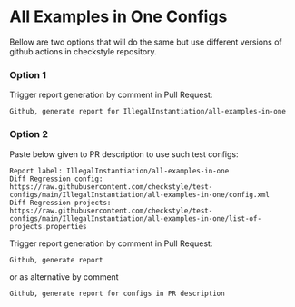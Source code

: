# All Examples in One Configs

Bellow are two options that will do the same but use different versions
of github actions in checkstyle repository.


### Option 1
Trigger report generation by comment in Pull Request:
```
Github, generate report for IllegalInstantiation/all-examples-in-one
```

### Option 2

Paste below given to PR description to use such test configs:
```
Report label: IllegalInstantiation/all-examples-in-one
Diff Regression config: https://raw.githubusercontent.com/checkstyle/test-configs/main/IllegalInstantiation/all-examples-in-one/config.xml
Diff Regression projects: https://raw.githubusercontent.com/checkstyle/test-configs/main/IllegalInstantiation/all-examples-in-one/list-of-projects.properties
```

Trigger report generation by comment in Pull Request:
```
Github, generate report
```
or as alternative by comment
```
Github, generate report for configs in PR description
```

